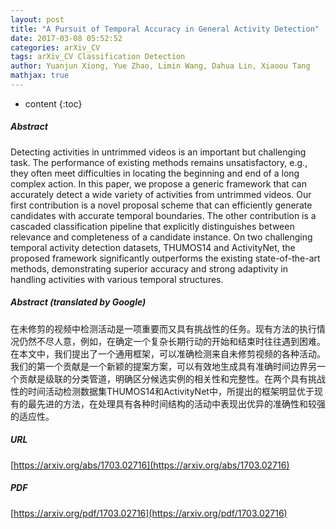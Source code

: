 ```yaml
---
layout: post
title: "A Pursuit of Temporal Accuracy in General Activity Detection"
date: 2017-03-08 05:52:52
categories: arXiv_CV
tags: arXiv_CV Classification Detection
author: Yuanjun Xiong, Yue Zhao, Limin Wang, Dahua Lin, Xiaoou Tang
mathjax: true
---
```


* content
{:toc}

##### Abstract
Detecting activities in untrimmed videos is an important but challenging task. The performance of existing methods remains unsatisfactory, e.g., they often meet difficulties in locating the beginning and end of a long complex action. In this paper, we propose a generic framework that can accurately detect a wide variety of activities from untrimmed videos. Our first contribution is a novel proposal scheme that can efficiently generate candidates with accurate temporal boundaries. The other contribution is a cascaded classification pipeline that explicitly distinguishes between relevance and completeness of a candidate instance. On two challenging temporal activity detection datasets, THUMOS14 and ActivityNet, the proposed framework significantly outperforms the existing state-of-the-art methods, demonstrating superior accuracy and strong adaptivity in handling activities with various temporal structures.

##### Abstract (translated by Google)
在未修剪的视频中检测活动是一项重要而又具有挑战性的任务。现有方法的执行情况仍然不尽人意，例如，在确定一个复杂长期行动的开始和结束时往往遇到困难。在本文中，我们提出了一个通用框架，可以准确检测来自未修剪视频的各种活动。我们的第一个贡献是一个新颖的提案方案，可以有效地生成具有准确时间边界另一个贡献是级联的分类管道，明确区分候选实例的相关性和完整性。在两个具有挑战性的时间活动检测数据集THUMOS14和ActivityNet中，所提出的框架明显优于现有的最先进的方法，在处理具有各种时间结构的活动中表现出优异的准确性和较强的适应性。

##### URL
[https://arxiv.org/abs/1703.02716](https://arxiv.org/abs/1703.02716)

##### PDF
[https://arxiv.org/pdf/1703.02716](https://arxiv.org/pdf/1703.02716)

